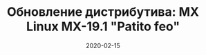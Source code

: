 ---
layout: post
title: "Обновление дистрибутива: MX Linux MX-19.1 \"Patito feo\""
date: 2020-02-15   
---